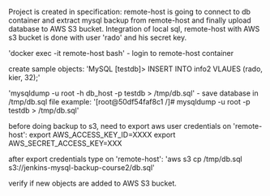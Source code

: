 Project is created in specification:
remote-host is going to connect to db container and extract mysql backup from remote-host and finally upload database to AWS S3 bucket.
Integration of local sql, remote-host with AWS s3 bucket is done with user 'rado' and his secret key.

'docker exec -it remote-host bash' - login to remote-host container

create sample objects:
'MySQL [testdb]> INSERT INTO info2 VLAUES (rado, kier, 32);'

'mysqldump -u root -h db_host -p testdb > /tmp/db.sql' - save database in /tmp/db.sql file
example: '[root@50df54faf8c1 /]# mysqldump -u root -p testdb > /tmp/db.sql'

before doing backup to s3, need to export aws user credentials on 'remote-host':
export AWS_ACCESS_KEY_ID=XXXX
export AWS_SECRET_ACCESS_KEY=XXX

after export credentials type on 'remote-host':
'aws s3 cp /tmp/db.sql s3://jenkins-mysql-backup-course2/db.sql'

verify if new objects are added to AWS S3 bucket.
